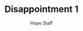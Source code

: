 ---
image: /assets/img/kl/kl_disappointment_1.png
title: Disappointment 1
number: 1
categories:
  - Meditations
  - Life
  - Disappointment
author: Hope Staff
notes: Disappointment 1
embed: >-
  <iframe style="border-radius:12px" src="https://open.spotify.com/embed/episode/4aF772IIJYMljIRGVJ2Kxu?utm_source=generator" width="100%" height="352" frameBorder="0" allowfullscreen="" allow="autoplay; clipboard-write; encrypted-media; fullscreen; picture-in-picture" loading="lazy"></iframe>
transcript: >-
  SOME LINES OF TEXT START HERE
---
